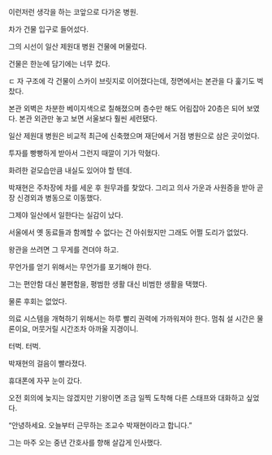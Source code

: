 이런저런 생각을 하는 코앞으로 다가온 병원.

차가 건물 입구로 들어섰다.

그의 시선이 일산 제원대 병원 건물에 머물렀다.

건물은 한눈에 담기에는 너무 컸다.

ㄷ 자 구조에 각 건물이 스카이 브릿지로 이어졌다는데, 정면에서는 본관을 다 훑기도 벅찼다.

본관 외벽은 차분한 베이지색으로 칠해졌으며 층수만 해도 어림잡아 20층은 되어 보였다. 본관 외관만 놓고 보면 서울보다 훨씬 세련됐다.

일산 제원대 병원은 비교적 최근에 신축했으며 재단에서 거점 병원으로 삼은 곳이었다.

투자를 빵빵하게 받아서 그런지 때깔이 기가 막혔다.

화려한 겉모습만큼 내실도 있어야 할 텐데.

박재현은 주차장에 차를 세운 후 원무과를 찾았다. 그리고 의사 가운과 사원증을 받아 곧장 신경외과 병동으로 이동했다.

그제야 일산에서 일한다는 실감이 났다.

서울에서 옛 동료들과 함께할 수 없다는 건 아쉬웠지만 그래도 어쩔 도리가 없었다.

왕관을 쓰려면 그 무게를 견뎌야 하고.

무언가를 얻기 위해서는 무언가를 포기해야 한다.

그는 편안함 대신 불편함을, 평범한 생활 대신 비범한 생활을 택했다.

물론 후회는 없었다.

의료 시스템을 개혁하기 위해서는 하루 빨리 권력에 가까워져야 한다. 멈춰 설 시간은 물론이요, 머뭇거릴 시간조차 아까울 지경이니.

터벅. 터벅.

박재현의 걸음이 빨라졌다.

휴대폰에 자꾸 눈이 갔다.

오전 회의에 늦지는 않겠지만 기왕이면 조금 일찍 도착해 다른 스태프와 대화하고 싶었다.

“안녕하세요. 오늘부터 근무하는 조교수 박재현이라고 합니다.”

그는 마주 오는 중년 간호사를 향해 살갑게 인사했다.